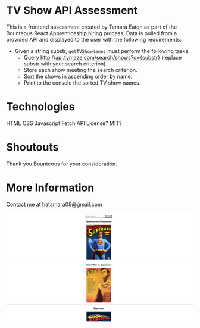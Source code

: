 # TV Show API Assessment

This is a frontend assessment created by Tamara Eaton as part of the Bounteous React Apprenticeship hiring process. Data is pulled from a provided API and displayed to the user with the following requirements:

- Given a string substr, `getTVShowNames` must perform the following tasks:
    -  Query http://api.tvmaze.com/search/shows?q={substr} (replace substr with your search criterion). 
    - Store each show meeting the search criterion.
    - Sort the shows in ascending order by name.
    - Print to the console the sorted TV show names.

# Technologies
HTML
CSS
Javascript
Fetch API
License?
MIT?

# Shoutouts
Thank you Bounteous for your consideration.

# More Information
Contact me at hatamara09@gmail.com

![Image of deployed application- loaded screen](screenshot.png)
